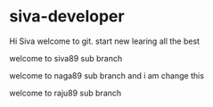 # siva-developer

Hi Siva welcome to git.
start new learing all the best

welcome to siva89 sub branch

welcome to naga89 sub branch and i am change this

welcome to raju89 sub branch
